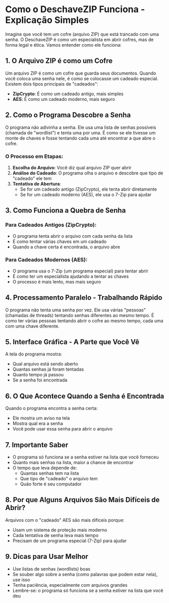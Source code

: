 # Como o DeschaveZIP Funciona - Explicação Simples

Imagine que você tem um cofre (arquivo ZIP) que está trancado com uma senha. O DeschaveZIP é como um especialista em abrir cofres, mas de forma legal e ética. Vamos entender como ele funciona:

## 1. O Arquivo ZIP é como um Cofre

Um arquivo ZIP é como um cofre que guarda seus documentos. Quando você coloca uma senha nele, é como se colocasse um cadeado especial. Existem dois tipos principais de "cadeados":

- **ZipCrypto**: É como um cadeado antigo, mais simples
- **AES**: É como um cadeado moderno, mais seguro

## 2. Como o Programa Descobre a Senha

O programa não adivinha a senha. Ele usa uma lista de senhas possíveis (chamada de "wordlist") e tenta uma por uma. É como se ele tivesse um monte de chaves e fosse tentando cada uma até encontrar a que abre o cofre.

### O Processo em Etapas:

1. **Escolha do Arquivo**: Você diz qual arquivo ZIP quer abrir
2. **Análise do Cadeado**: O programa olha o arquivo e descobre que tipo de "cadeado" ele tem
3. **Tentativa de Abertura**: 
   - Se for um cadeado antigo (ZipCrypto), ele tenta abrir diretamente
   - Se for um cadeado moderno (AES), ele usa o 7-Zip para ajudar

## 3. Como Funciona a Quebra de Senha

### Para Cadeados Antigos (ZipCrypto):
- O programa tenta abrir o arquivo com cada senha da lista
- É como tentar várias chaves em um cadeado
- Quando a chave certa é encontrada, o arquivo abre

### Para Cadeados Modernos (AES):
- O programa usa o 7-Zip (um programa especial) para tentar abrir
- É como ter um especialista ajudando a tentar as chaves
- O processo é mais lento, mas mais seguro

## 4. Processamento Paralelo - Trabalhando Rápido

O programa não tenta uma senha por vez. Ele usa várias "pessoas" (chamadas de threads) tentando senhas diferentes ao mesmo tempo. É como ter várias pessoas tentando abrir o cofre ao mesmo tempo, cada uma com uma chave diferente.

## 5. Interface Gráfica - A Parte que Você Vê

A tela do programa mostra:
- Qual arquivo está sendo aberto
- Quantas senhas já foram tentadas
- Quanto tempo já passou
- Se a senha foi encontrada

## 6. O Que Acontece Quando a Senha é Encontrada

Quando o programa encontra a senha certa:
- Ele mostra um aviso na tela
- Mostra qual era a senha
- Você pode usar essa senha para abrir o arquivo

## 7. Importante Saber

- O programa só funciona se a senha estiver na lista que você forneceu
- Quanto mais senhas na lista, maior a chance de encontrar
- O tempo que leva depende de:
  - Quantas senhas tem na lista
  - Que tipo de "cadeado" o arquivo tem
  - Quão forte é seu computador

## 8. Por que Alguns Arquivos São Mais Difíceis de Abrir?

Arquivos com o "cadeado" AES são mais difíceis porque:
- Usam um sistema de proteção mais moderno
- Cada tentativa de senha leva mais tempo
- Precisam de um programa especial (7-Zip) para ajudar

## 9. Dicas para Usar Melhor

- Use listas de senhas (wordlists) boas
- Se souber algo sobre a senha (como palavras que podem estar nela), use isso
- Tenha paciência, especialmente com arquivos grandes
- Lembre-se: o programa só funciona se a senha estiver na lista que você deu 